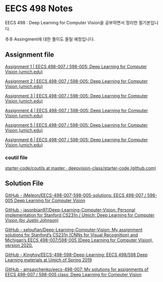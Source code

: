 # EECS 498 Notes

EECS 498 : Deep Learning for Computer Vision을 공부하면서 정리한 필기본입니다.

추후 Assingment에 대한 풀이도 올릴 예정입니다.

## Assignment file

[Assignment 1 | EECS 498-007 / 598-005: Deep Learning for Computer Vision (umich.edu)](https://web.eecs.umich.edu/~justincj/teaching/eecs498/FA2019/assignment1.html)

[Assignment 2 | EECS 498-007 / 598-005: Deep Learning for Computer Vision (umich.edu)](https://web.eecs.umich.edu/~justincj/teaching/eecs498/FA2019/assignment2.html)

[Assignment 3 | EECS 498-007 / 598-005: Deep Learning for Computer Vision (umich.edu)](https://web.eecs.umich.edu/~justincj/teaching/eecs498/FA2019/assignment3.html)

[Assignment 4 | EECS 498-007 / 598-005: Deep Learning for Computer Vision (umich.edu)](https://web.eecs.umich.edu/~justincj/teaching/eecs498/FA2019/assignment4.html)

[Assignment 5 | EECS 498-007 / 598-005: Deep Learning for Computer Vision (umich.edu)](https://web.eecs.umich.edu/~justincj/teaching/eecs498/FA2019/assignment5.html)

[Assignment 6 | EECS 498-007 / 598-005: Deep Learning for Computer Vision (umich.edu)](https://web.eecs.umich.edu/~justincj/teaching/eecs498/FA2019/assignment6.html)

### coutil file

[starter-code/coutils at master · deepvision-class/starter-code (github.com)](https://github.com/deepvision-class/starter-code/tree/master/coutils)

## Solution File

[GitHub - iMeleon/EECS-498-007-598-005-solutions: EECS 498-007 / 598-005 Deep Learning for Computer Vision](https://github.com/iMeleon/EECS-498-007-598-005-solutions)

[GitHub - jasonbian97/Deep-Learning-Computer-Vision: Personal implementation for Stanford CS231n / Umich: Deep Learning for Computer Vision (by Justin Johnson)](https://github.com/jasonbian97/Deep-Learning-Computer-Vision)

[GitHub - seloufian/Deep-Learning-Computer-Vision: My assignment solutions for Stanford’s CS231n (CNNs for Visual Recognition) and Michigan’s EECS 498-007/598-005 (Deep Learning for Computer Vision), version 2020.](https://github.com/seloufian/Deep-Learning-Computer-Vision)

[GitHub - Kinghsy/EECS-498-598-Deep-Learning: EECS 498/598 Deep Learning materials at Umich of Spring 2019](https://github.com/Kinghsy/EECS-498-598-Deep-Learning)

[GitHub - amsavchenko/eecs-498-007: My solutions for assignments of EECS 498-007 / 598-005 class: Deep Learning for Computer Vision](https://github.com/amsavchenko/eecs-498-007)
